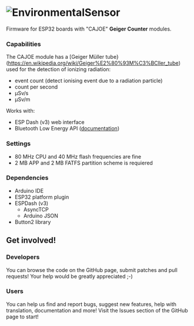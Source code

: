 # ![EnvironmentalSensor](https://i.imgur.com/e4Gf8NV.png)

Firmware for ESP32 boards with "CAJOE" **Geiger Counter** modules.


### Capabilities

The CAJOE module has a [Geiger Müller tube}(https://en.wikipedia.org/wiki/Geiger%E2%80%93M%C3%BCller_tube) used for the detection of ionizing radiation:
* event count (detect ionising event due to a radiation particle)
* count per second
* µSv/s
* µSv/m

Works with:
* ESP Dash (v3) web interface
* Bluetooth Low Energy API ([documentation](doc/GeigerCounter.md))

### Settings

* 80 MHz CPU and 40 MHz flash frequencies are fine
* 2 MB APP and 2 MB FATFS partition scheme is requiered

### Dependencies

- Arduino IDE
- ESP32 platform plugin
- ESPDash (v3)
  - AsyncTCP
  - Arduino JSON
- Button2 library


## Get involved!

### Developers

You can browse the code on the GitHub page, submit patches and pull requests! Your help would be greatly appreciated ;-)

### Users

You can help us find and report bugs, suggest new features, help with translation, documentation and more! Visit the Issues section of the GitHub page to start!
